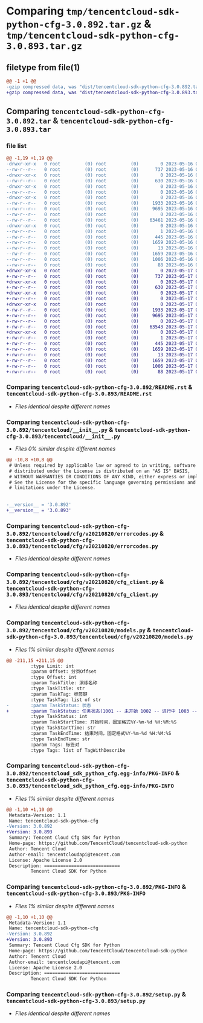 # Comparing `tmp/tencentcloud-sdk-python-cfg-3.0.892.tar.gz` & `tmp/tencentcloud-sdk-python-cfg-3.0.893.tar.gz`

## filetype from file(1)

```diff
@@ -1 +1 @@
-gzip compressed data, was "dist/tencentcloud-sdk-python-cfg-3.0.892.tar", last modified: Tue May 16 00:31:16 2023, max compression
+gzip compressed data, was "dist/tencentcloud-sdk-python-cfg-3.0.893.tar", last modified: Wed May 17 03:25:53 2023, max compression
```

## Comparing `tencentcloud-sdk-python-cfg-3.0.892.tar` & `tencentcloud-sdk-python-cfg-3.0.893.tar`

### file list

```diff
@@ -1,19 +1,19 @@
-drwxr-xr-x   0 root         (0) root         (0)        0 2023-05-16 00:31:16.000000 tencentcloud-sdk-python-cfg-3.0.892/
--rw-r--r--   0 root         (0) root         (0)      737 2023-05-16 00:31:16.000000 tencentcloud-sdk-python-cfg-3.0.892/README.rst
-drwxr-xr-x   0 root         (0) root         (0)        0 2023-05-16 00:31:16.000000 tencentcloud-sdk-python-cfg-3.0.892/tencentcloud/
--rw-r--r--   0 root         (0) root         (0)      630 2023-05-16 00:31:16.000000 tencentcloud-sdk-python-cfg-3.0.892/tencentcloud/__init__.py
-drwxr-xr-x   0 root         (0) root         (0)        0 2023-05-16 00:31:16.000000 tencentcloud-sdk-python-cfg-3.0.892/tencentcloud/cfg/
--rw-r--r--   0 root         (0) root         (0)        0 2023-05-16 00:31:16.000000 tencentcloud-sdk-python-cfg-3.0.892/tencentcloud/cfg/__init__.py
-drwxr-xr-x   0 root         (0) root         (0)        0 2023-05-16 00:31:16.000000 tencentcloud-sdk-python-cfg-3.0.892/tencentcloud/cfg/v20210820/
--rw-r--r--   0 root         (0) root         (0)     1933 2023-05-16 00:31:16.000000 tencentcloud-sdk-python-cfg-3.0.892/tencentcloud/cfg/v20210820/errorcodes.py
--rw-r--r--   0 root         (0) root         (0)     9695 2023-05-16 00:31:16.000000 tencentcloud-sdk-python-cfg-3.0.892/tencentcloud/cfg/v20210820/cfg_client.py
--rw-r--r--   0 root         (0) root         (0)        0 2023-05-16 00:31:16.000000 tencentcloud-sdk-python-cfg-3.0.892/tencentcloud/cfg/v20210820/__init__.py
--rw-r--r--   0 root         (0) root         (0)    63461 2023-05-16 00:31:16.000000 tencentcloud-sdk-python-cfg-3.0.892/tencentcloud/cfg/v20210820/models.py
-drwxr-xr-x   0 root         (0) root         (0)        0 2023-05-16 00:31:16.000000 tencentcloud-sdk-python-cfg-3.0.892/tencentcloud_sdk_python_cfg.egg-info/
--rw-r--r--   0 root         (0) root         (0)        1 2023-05-16 00:31:16.000000 tencentcloud-sdk-python-cfg-3.0.892/tencentcloud_sdk_python_cfg.egg-info/dependency_links.txt
--rw-r--r--   0 root         (0) root         (0)      445 2023-05-16 00:31:16.000000 tencentcloud-sdk-python-cfg-3.0.892/tencentcloud_sdk_python_cfg.egg-info/SOURCES.txt
--rw-r--r--   0 root         (0) root         (0)     1659 2023-05-16 00:31:16.000000 tencentcloud-sdk-python-cfg-3.0.892/tencentcloud_sdk_python_cfg.egg-info/PKG-INFO
--rw-r--r--   0 root         (0) root         (0)       13 2023-05-16 00:31:16.000000 tencentcloud-sdk-python-cfg-3.0.892/tencentcloud_sdk_python_cfg.egg-info/top_level.txt
--rw-r--r--   0 root         (0) root         (0)     1659 2023-05-16 00:31:16.000000 tencentcloud-sdk-python-cfg-3.0.892/PKG-INFO
--rw-r--r--   0 root         (0) root         (0)     1006 2023-05-16 00:31:16.000000 tencentcloud-sdk-python-cfg-3.0.892/setup.py
--rw-r--r--   0 root         (0) root         (0)       88 2023-05-16 00:31:16.000000 tencentcloud-sdk-python-cfg-3.0.892/setup.cfg
+drwxr-xr-x   0 root         (0) root         (0)        0 2023-05-17 03:25:53.000000 tencentcloud-sdk-python-cfg-3.0.893/
+-rw-r--r--   0 root         (0) root         (0)      737 2023-05-17 03:25:53.000000 tencentcloud-sdk-python-cfg-3.0.893/README.rst
+drwxr-xr-x   0 root         (0) root         (0)        0 2023-05-17 03:25:53.000000 tencentcloud-sdk-python-cfg-3.0.893/tencentcloud/
+-rw-r--r--   0 root         (0) root         (0)      630 2023-05-17 03:25:53.000000 tencentcloud-sdk-python-cfg-3.0.893/tencentcloud/__init__.py
+drwxr-xr-x   0 root         (0) root         (0)        0 2023-05-17 03:25:53.000000 tencentcloud-sdk-python-cfg-3.0.893/tencentcloud/cfg/
+-rw-r--r--   0 root         (0) root         (0)        0 2023-05-17 03:25:53.000000 tencentcloud-sdk-python-cfg-3.0.893/tencentcloud/cfg/__init__.py
+drwxr-xr-x   0 root         (0) root         (0)        0 2023-05-17 03:25:53.000000 tencentcloud-sdk-python-cfg-3.0.893/tencentcloud/cfg/v20210820/
+-rw-r--r--   0 root         (0) root         (0)     1933 2023-05-17 03:25:53.000000 tencentcloud-sdk-python-cfg-3.0.893/tencentcloud/cfg/v20210820/errorcodes.py
+-rw-r--r--   0 root         (0) root         (0)     9695 2023-05-17 03:25:53.000000 tencentcloud-sdk-python-cfg-3.0.893/tencentcloud/cfg/v20210820/cfg_client.py
+-rw-r--r--   0 root         (0) root         (0)        0 2023-05-17 03:25:53.000000 tencentcloud-sdk-python-cfg-3.0.893/tencentcloud/cfg/v20210820/__init__.py
+-rw-r--r--   0 root         (0) root         (0)    63543 2023-05-17 03:25:53.000000 tencentcloud-sdk-python-cfg-3.0.893/tencentcloud/cfg/v20210820/models.py
+drwxr-xr-x   0 root         (0) root         (0)        0 2023-05-17 03:25:53.000000 tencentcloud-sdk-python-cfg-3.0.893/tencentcloud_sdk_python_cfg.egg-info/
+-rw-r--r--   0 root         (0) root         (0)        1 2023-05-17 03:25:53.000000 tencentcloud-sdk-python-cfg-3.0.893/tencentcloud_sdk_python_cfg.egg-info/dependency_links.txt
+-rw-r--r--   0 root         (0) root         (0)      445 2023-05-17 03:25:53.000000 tencentcloud-sdk-python-cfg-3.0.893/tencentcloud_sdk_python_cfg.egg-info/SOURCES.txt
+-rw-r--r--   0 root         (0) root         (0)     1659 2023-05-17 03:25:53.000000 tencentcloud-sdk-python-cfg-3.0.893/tencentcloud_sdk_python_cfg.egg-info/PKG-INFO
+-rw-r--r--   0 root         (0) root         (0)       13 2023-05-17 03:25:53.000000 tencentcloud-sdk-python-cfg-3.0.893/tencentcloud_sdk_python_cfg.egg-info/top_level.txt
+-rw-r--r--   0 root         (0) root         (0)     1659 2023-05-17 03:25:53.000000 tencentcloud-sdk-python-cfg-3.0.893/PKG-INFO
+-rw-r--r--   0 root         (0) root         (0)     1006 2023-05-17 03:25:53.000000 tencentcloud-sdk-python-cfg-3.0.893/setup.py
+-rw-r--r--   0 root         (0) root         (0)       88 2023-05-17 03:25:53.000000 tencentcloud-sdk-python-cfg-3.0.893/setup.cfg
```

### Comparing `tencentcloud-sdk-python-cfg-3.0.892/README.rst` & `tencentcloud-sdk-python-cfg-3.0.893/README.rst`

 * *Files identical despite different names*

### Comparing `tencentcloud-sdk-python-cfg-3.0.892/tencentcloud/__init__.py` & `tencentcloud-sdk-python-cfg-3.0.893/tencentcloud/__init__.py`

 * *Files 0% similar despite different names*

```diff
@@ -10,8 +10,8 @@
 # Unless required by applicable law or agreed to in writing, software
 # distributed under the License is distributed on an "AS IS" BASIS,
 # WITHOUT WARRANTIES OR CONDITIONS OF ANY KIND, either express or implied.
 # See the License for the specific language governing permissions and
 # limitations under the License.
 
 
-__version__ = '3.0.892'
+__version__ = '3.0.893'
```

### Comparing `tencentcloud-sdk-python-cfg-3.0.892/tencentcloud/cfg/v20210820/errorcodes.py` & `tencentcloud-sdk-python-cfg-3.0.893/tencentcloud/cfg/v20210820/errorcodes.py`

 * *Files identical despite different names*

### Comparing `tencentcloud-sdk-python-cfg-3.0.892/tencentcloud/cfg/v20210820/cfg_client.py` & `tencentcloud-sdk-python-cfg-3.0.893/tencentcloud/cfg/v20210820/cfg_client.py`

 * *Files identical despite different names*

### Comparing `tencentcloud-sdk-python-cfg-3.0.892/tencentcloud/cfg/v20210820/models.py` & `tencentcloud-sdk-python-cfg-3.0.893/tencentcloud/cfg/v20210820/models.py`

 * *Files 1% similar despite different names*

```diff
@@ -211,15 +211,15 @@
         :type Limit: int
         :param Offset: 分页Offset
         :type Offset: int
         :param TaskTitle: 演练名称
         :type TaskTitle: str
         :param TaskTag: 标签键
         :type TaskTag: list of str
-        :param TaskStatus: 状态
+        :param TaskStatus: 任务状态(1001 -- 未开始 1002 -- 进行中 1003 -- 暂停中 1004 -- 任务结束)
         :type TaskStatus: int
         :param TaskStartTime: 开始时间，固定格式%Y-%m-%d %H:%M:%S
         :type TaskStartTime: str
         :param TaskEndTime: 结束时间，固定格式%Y-%m-%d %H:%M:%S
         :type TaskEndTime: str
         :param Tags: 标签对
         :type Tags: list of TagWithDescribe
```

### Comparing `tencentcloud-sdk-python-cfg-3.0.892/tencentcloud_sdk_python_cfg.egg-info/PKG-INFO` & `tencentcloud-sdk-python-cfg-3.0.893/tencentcloud_sdk_python_cfg.egg-info/PKG-INFO`

 * *Files 1% similar despite different names*

```diff
@@ -1,10 +1,10 @@
 Metadata-Version: 1.1
 Name: tencentcloud-sdk-python-cfg
-Version: 3.0.892
+Version: 3.0.893
 Summary: Tencent Cloud Cfg SDK for Python
 Home-page: https://github.com/TencentCloud/tencentcloud-sdk-python
 Author: Tencent Cloud
 Author-email: tencentcloudapi@tencent.com
 License: Apache License 2.0
 Description: ============================
         Tencent Cloud SDK for Python
```

### Comparing `tencentcloud-sdk-python-cfg-3.0.892/PKG-INFO` & `tencentcloud-sdk-python-cfg-3.0.893/PKG-INFO`

 * *Files 1% similar despite different names*

```diff
@@ -1,10 +1,10 @@
 Metadata-Version: 1.1
 Name: tencentcloud-sdk-python-cfg
-Version: 3.0.892
+Version: 3.0.893
 Summary: Tencent Cloud Cfg SDK for Python
 Home-page: https://github.com/TencentCloud/tencentcloud-sdk-python
 Author: Tencent Cloud
 Author-email: tencentcloudapi@tencent.com
 License: Apache License 2.0
 Description: ============================
         Tencent Cloud SDK for Python
```

### Comparing `tencentcloud-sdk-python-cfg-3.0.892/setup.py` & `tencentcloud-sdk-python-cfg-3.0.893/setup.py`

 * *Files identical despite different names*

